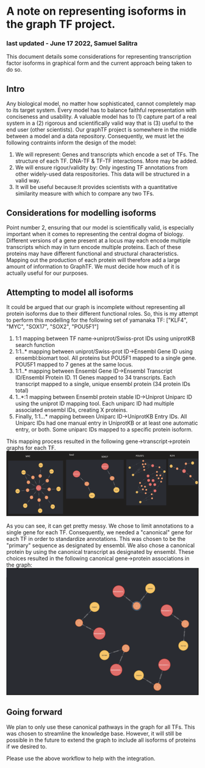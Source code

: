 # A note on representing isoforms in the graph TF project.
### last updated - June 17 2022, Samuel Salitra
This document details some considerations for representing transcription factor isoforms in graphical form and the current approach being taken to do so. 

## Intro
Any biological model, no matter how sophisticated, cannot completely map to its target system. Every model has to balance faithful representation with conciseness and usability. A valuable model has to (1) capture part of a real system in a (2) rigorous and scientifically valid way that is (3) useful to the end user (other scientists). Our graphTF project is somewhere in the middle between a model and a data repository. Consequently, we must let the following contraints inform the design of the model:
  1. We will represent: Genes and transcripts which encode a set of TFs. The structure of each TF. DNA-TF & TF-TF interactions. More may be added.
  2. We will ensure rigour/validity by: Only ingesting TF annotations from other widely-used data respositories. This data will be structured in a valid way.
  3. It will be useful because:It provides scientists with a quantitative similarity measure with which to compare any two TFs.

## Considerations for modelling isoforms
Point number 2, ensuring that our model is scientifically valid, is especially important when it comes to representing the central dogma of biology. Different versions of a gene present at a locus may each encode multiple transcripts which may in turn encode multiple proteins. Each of these proteins may have different functional and structural characteristics. Mapping out the production of each protein will therefore add a large amount of information to GraphTF. We must decide how much of it is actually useful for our purposes.

## Attempting to model all isoforms
It could be argued that our graph is incomplete without representing all protein isoforms due to their different functional roles. So, this is my attempt to perform this modelling for the following set of yamanaka TF: ["KLF4", "MYC", "SOX17", "SOX2", "POU5F1"]

1. 1:1 mapping between TF name->uniprot/Swiss-prot IDs using uniprotKB search function
2. 1:1..* mapping between uniprot/Swiss-prot ID->Ensembl Gene ID using ensembl:biomart tool. All proteins but POU5F1 mapped to a single gene. POU5F1 mapped to 7 genes at the same locus.
3. 1:1..* mapping between Ensembl Gene ID->Ensembl Transcript ID/Ensembl Protein ID. 11 Genes mapped to 34 transcripts. Each transcript mapped to a single, unique ensembl protein (34 protein IDs total)
4. 1..*:1 mapping between Ensembl protein stable ID->Uniprot Uniparc ID using the uniprot ID mapping tool. Each uniparc ID had multiple associated ensembl IDs, creating X proteins.
5. Finally, 1:1...* mapping between Uniparc ID->UniprotKB Entry IDs. All Uniparc IDs had one manual entry in UniprotKB or at least one automatic entry, or both. Some uniparc IDs mapped to a specific protein isoform.

This mapping process resulted in the following gene->transcript->protein graphs for each TF.
![image](images/Screen%20Shot%202022-06-17%20at%202.34.23%20PM.png)

As you can see, it can get pretty messy. We chose to limit annotations to a single gene for each TF. Consequently, we needed a "canonical" gene for each TF in order to standardize annotations. This was chosen to be the "primary" sequence as designated by ensembl. We also chose a canonical protein by using the canonical transcript as designated by ensembl. These choices resulted in the following canonical gene->protein associations in the graph:
![image](images/canonical_pathways.png)

## Going forward
We plan to only use these canonical pathways in the graph for all TFs. This was chosen to streamline the knowledge base. However, it will still be possible in the future to extend the graph to include all isoforms of proteins if we desired to. 

Please use the above workflow to help with the integration.
